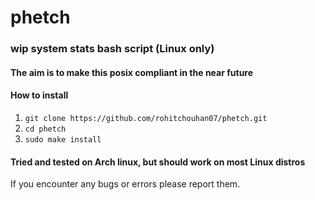 # phetch
### wip system stats bash script (Linux only)
#### The aim is to make this posix compliant in the near future
#### How to install 
1. `git clone https://github.com/rohitchouhan07/phetch.git`
2. `cd phetch`
3. `sudo make install`
#### Tried and tested on Arch linux, but should work on most Linux distros
If you encounter any bugs or errors please report them.
